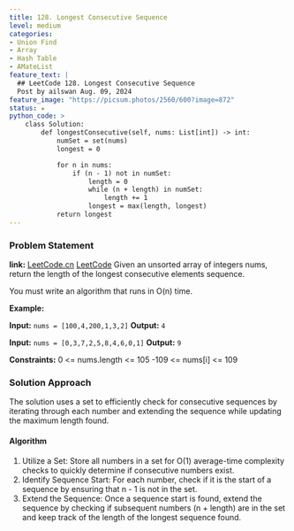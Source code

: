 ```yaml
---
title: 128. Longest Consecutive Sequence
level: medium
categories:
- Union Find
- Array
- Hash Table
- AMateList
feature_text: |
  ## LeetCode 128. Longest Consecutive Sequence
  Post by ailswan Aug. 09, 2024
feature_image: "https://picsum.photos/2560/600?image=872"
status: ★
python_code: >
    class Solution:
        def longestConsecutive(self, nums: List[int]) -> int:
            numSet = set(nums)
            longest = 0

            for n in nums:
                if (n - 1) not in numSet:
                    length = 0
                    while (n + length) in numSet:
                        length += 1
                    longest = max(length, longest)
            return longest
---
```


### Problem Statement
**link:**
[LeetCode.cn](https://leetcode.cn/problems/longest-consecutive-sequence/)
[LeetCode](https://leetcode.com/longest-consecutive-sequence/)
Given an unsorted array of integers nums, return the length of the longest consecutive elements sequence.

You must write an algorithm that runs in O(n) time.
 
**Example:**

**Input:** `nums = [100,4,200,1,3,2]`
**Output:** `4`

**Input:** `nums = [0,3,7,2,5,8,4,6,0,1]`
**Output:** `9`

**Constraints:**
0 <= nums.length <= 105
-109 <= nums[i] <= 109

### Solution Approach
The solution uses a set to efficiently check for consecutive sequences by iterating through each number and extending the sequence while updating the maximum length found.

#### Algorithm
1. Utilize a Set: Store all numbers in a set for O(1) average-time complexity checks to quickly determine if consecutive numbers exist.
2. Identify Sequence Start: For each number, check if it is the start of a sequence by ensuring that n - 1 is not in the set.
3. Extend the Sequence: Once a sequence start is found, extend the sequence by checking if subsequent numbers (n + length) are in the set and keep track of the length of the longest sequence found.